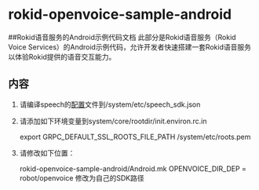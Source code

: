 # rokid-openvoice-sample-android
##Rokid语音服务的Android示例代码文档
此部分是Rokid语音服务（Rokid Voice Services）的Android示例代码，允许开发者快速搭建一套Rokid语音服务以体验Rokid提供的语音交互能力。

## 内容
1.  请编译speech的[配置](https://developer-forum.rokid.com/t/rokid/101)文件到/system/etc/speech_sdk.json

2.  请添加如下环境变量到system/core/rootdir/init.environ.rc.in

	export GRPC_DEFAULT_SSL_ROOTS_FILE_PATH /system/etc/roots.pem

3.  请修改如下位置：

	rokid-openvoice-sample-android/Android.mk
	OPENVOICE_DIR_DEP = robot/openvoice			修改为自己的SDK路径
